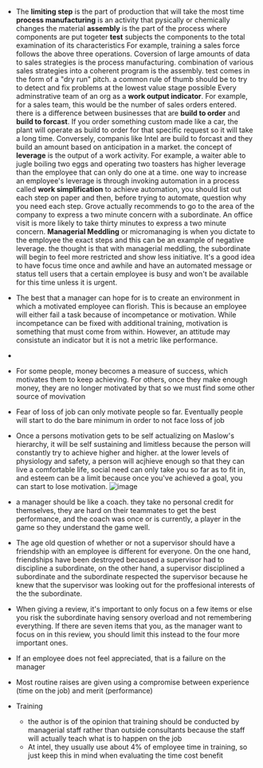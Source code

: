 * The **limiting step** is the part of production that will take the most time
**process manufacturing** is an activity that pysically or chemically changes the material
**assembly** is the part of the process where components are put togeter
**test** subjects the components to the total examination of its characteristics
For example, training a sales force follows the above three operations. Coversion of large amounts of data to sales strategies is the process manufacturing. combination of various sales strategies into a coherent program is the assembly. test comes in the form of a "dry run" pitch.
a common rule of thumb should be to try to detect and fix problems at the lowest value stage possible
Every adminstrative team of an org as a **work output indicator**. For example, for a sales team, this would be the number of sales orders entered.
there is a difference between businesses that are **build to order** and **build to forcast**. If you order something custom made like a car, the plant will operate as build to order for that specific request so it will take a long time. Conversely, companis like Intel are build to forcast and they build an amount based on anticipation in a market.
the concept of **leverage** is the output of a work activity. For example, a waiter able to jugle boiling two eggs and operating two toasters has higher leverage than the employee that can only do one at a time.
one way to increase an employee's leverage is through invoking automation in a process called **work simplification**
to achieve automation, you should list out each step on paper and then, before trying to automate, question why you need each step.
Grove actually recommends to go to the area of the company to express a two minute concern with a subordinate. An office visit is more likely to take thirty minutes to express a two minute concern.
**Managerial Meddling** or micromanaging is when you dictate to the employee the exact steps and this can be an example of negative leverage.
the thought is that with managerial meddling, the subordinate will begin to feel more restricted and show less initiative.
It's a good idea to have focus time once and awhile and have an automated message or status tell users that a certain employee is busy and won't be available for this time unless it is urgent.
* The best that a manager can hope for is to create an environment in which a motivated employee can florish. This is because an employee will either fail a task because of incompetance or motivation. While incompetance can be fixed with additional training, motivation is something that must come from within. However, an attitude may consistute an indicator but it is not a metric like performance.

*                                                                                    
* For some people, money becomes a measure of success, which motivates them to keep achieving. For others, once they make enough money, they are no longer motivated by that so we must find some other source of movivation
* Fear of loss of job can only motivate people so far. Eventually people will start to do the bare minimum in order to not face loss of job
* Once a persons motivation gets to be self actualizing on Maslow's hierarchy, it will be self sustaining and limitless because the person will constantly try to achieve higher and higher. at the lower levels of physiology and safety, a person will acjhieve enough so that they can live a comfortable life, social need can only take you so far as to fit in, and esteem can be a limit because once you've achieved a goal, you can start to lose motivation. ![image](https://github.com/bjellesma/Notes/assets/7660667/803833ec-b72f-43e0-a069-3fe4ef2ba9bf)
* a manager should be like a coach. they take no personal credit for themselves, they are hard on their teammates to get the best performance, and the coach was once or is currently, a player in the game so they understand the game well.
* The age old question of whether or not a supervisor should have a friendship with an employee is different for everyone. On the one hand, friendships have been destroyed becaused a supervisor had to discipline a subordinate, on the other hand, a supervisor disciplined a subordinate and the subordinate respected the supervisor because he knew that the supervisor was looking out for the proffesional interests of the the subordinate.
* When giving a review, it's important to only focus on a few items or else you risk the subordinate having sensory overload and not remembering everything. If there are seven items that you, as the manager want to focus on in this review, you should limit this instead to the four more important ones.
* If an employee does not feel appreciated, that is a failure on the manager
* Most routine raises are given using a compromise between experience (time on the job) and merit (performance)
* Training
  * the author is of the opinion that training should be conducted by managerial staff rather than outside consultants because the staff will actually teach what is to happen on the job
  * At intel, they usually use about 4% of employee time in training, so just keep this in mind when evaluating the time cost benefit  
